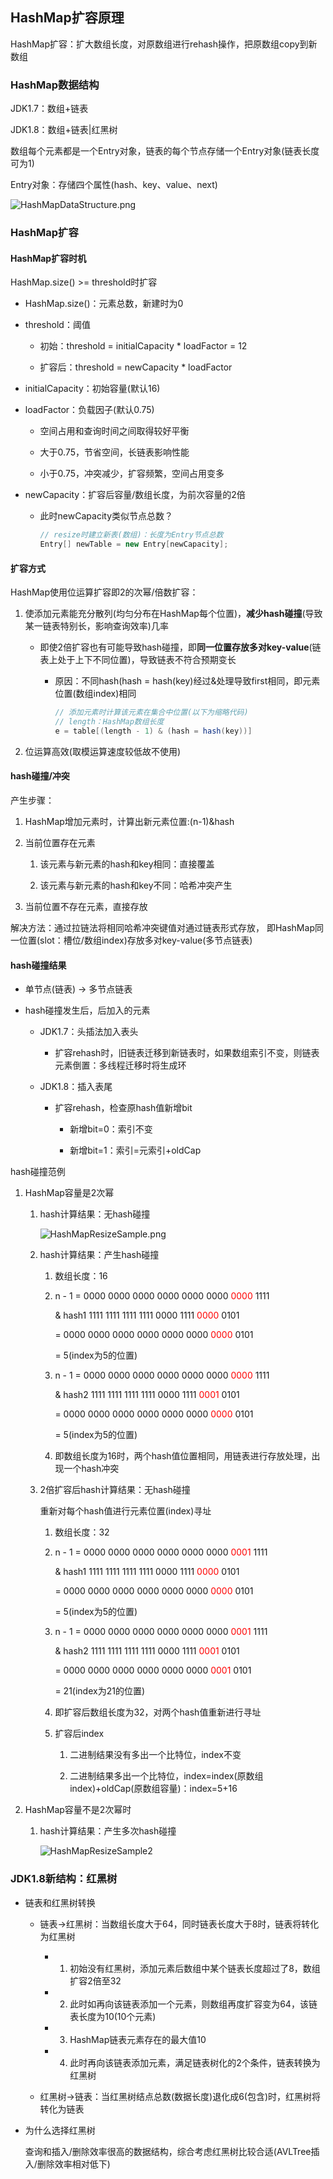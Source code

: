 ## HashMap扩容原理

HashMap扩容：扩大数组长度，对原数组进行rehash操作，把原数组copy到新数组

### HashMap数据结构

JDK1.7：数组+链表

JDK1.8：数组+链表|红黑树

数组每个元素都是一个Entry对象，链表的每个节点存储一个Entry对象(链表长度可为1)

Entry对象：存储四个属性(hash、key、value、next)

![HashMapDataStructure.png](images/HashMapDataStructure.png)

### HashMap扩容

#### HashMap扩容时机
  
HashMap.size() >= threshold时扩容

* HashMap.size()：元素总数，新建时为0

* threshold：阈值

    * 初始：threshold = initialCapacity * loadFactor = 12

    * 扩容后：threshold = newCapacity * loadFactor

* initialCapacity：初始容量(默认16)

* loadFactor：负载因子(默认0.75)

    * 空间占用和查询时间之间取得较好平衡
    
    * 大于0.75，节省空间，长链表影响性能
    
    * 小于0.75，冲突减少，扩容频繁，空间占用变多

* newCapacity：扩容后容量/数组长度，为前次容量的2倍

    * 此时newCapacity类似节点总数？
  
        ```java
        // resize时建立新表(数组)：长度为Entry节点总数
        Entry[] newTable = new Entry[newCapacity];
        ```

#### 扩容方式

HashMap使用位运算扩容即2的次幂/倍数扩容：

1. 使添加元素能充分散列(均匀分布在HashMap每个位置)，**减少hash碰撞**(导致某一链表特别长，影响查询效率)几率

      * 即使2倍扩容也有可能导致hash碰撞，即**同一位置存放多对key-value**(链表上处于上下不同位置)，导致链表不符合预期变长
        
        * 原因：不同hash(hash = hash(key)经过&处理导致first相同，即元素位置(数组index)相同
          
          ```java
          // 添加元素时计算该元素在集合中位置(以下为缩略代码)
          // length：HashMap数组长度
          e = table[(length - 1) & (hash = hash(key))]
          ```
2. 位运算高效(取模运算速度较低故不使用)

#### hash碰撞/冲突

产生步骤：

1. HashMap增加元素时，计算出新元素位置:(n-1)&hash

2. 当前位置存在元素
   
    1. 该元素与新元素的hash和key相同：直接覆盖

    2. 该元素与新元素的hash和key不同：哈希冲突产生

3. 当前位置不存在元素，直接存放

解决方法：通过拉链法将相同哈希冲突键值对通过链表形式存放，
即HashMap同一位置(slot：槽位/数组index)存放多对key-value(多节点链表)

#### hash碰撞结果

* 单节点(链表) -> 多节点链表

* hash碰撞发生后，后加入的元素

    * JDK1.7：头插法加入表头
    
        * 扩容rehash时，旧链表迁移到新链表时，如果数组索引不变，则链表元素倒置：多线程迁移时将生成环
      
    * JDK1.8：插入表尾
        
        * 扩容rehash，检查原hash值新增bit
    
            * 新增bit=0：索引不变

            * 新增bit=1：索引=元索引+oldCap

hash碰撞范例

1. HashMap容量是2次幂
   
    1. hash计算结果：无hash碰撞

        ![HashMapResizeSample.png](images/HashMapResizeSample.png)

    2. hash计算结果：产生hash碰撞
  
        1. 数组长度：16 
           
        2. n - 1 = 0000 0000 0000 0000 0000 0000 <font color=#FF0000>0000</font> 1111
           
           & hash1 1111 1111 1111 1111 0000 1111 <font color=#FF0000>0000</font> 0101
           
           = 0000 0000 0000 0000 0000 0000 <font color=#FF0000>0000</font> 0101
    
           = 5(index为5的位置) 

        3. n - 1 = 0000 0000 0000 0000 0000 0000 <font color=#FF0000>0000</font> 1111

           & hash2 1111 1111 1111 1111 0000 1111 <font color=#FF0000>0001</font> 0101
           
           = 0000 0000 0000 0000 0000 0000 <font color=#FF0000>0000</font> 0101
    
           = 5(index为5的位置)
    
        4. 即数组长度为16时，两个hash值位置相同，用链表进行存放处理，出现一个hash冲突

   3. 2倍扩容后hash计算结果：无hash碰撞
    
       重新对每个hash值进行元素位置(index)寻址

       1. 数组长度：32

       2. n - 1 = 0000 0000 0000 0000 0000 0000 <font color=#FF0000>0001</font> 1111

          & hash1 1111 1111 1111 1111 0000 1111 <font color=#FF0000>0000</font> 0101

          = 0000 0000 0000 0000 0000 0000 <font color=#FF0000>0000</font> 0101

          = 5(index为5的位置)

       3. n - 1 = 0000 0000 0000 0000 0000 0000 <font color=#FF0000>0001</font> 1111

          & hash2 1111 1111 1111 1111 0000 1111 <font color=#FF0000>0001</font> 0101

          = 0000 0000 0000 0000 0000 0000 <font color=#FF0000>0001</font> 0101

          = 21(index为21的位置)

       4. 即扩容后数组长度为32，对两个hash值重新进行寻址
          
       5. 扩容后index
    
            1. 二进制结果没有多出一个比特位，index不变
               
            2. 二进制结果多出一个比特位，index=index(原数组index)+oldCap(原数组容量)：index=5+16

2. HashMap容量不是2次幂时
   
    1. hash计算结果：产生多次hash碰撞

        ![HashMapResizeSample2](images/HashMapResizeSample2.png)

### JDK1.8新结构：红黑树

* 链表和红黑树转换
  
    * 链表->红黑树：当数组长度大于64，同时链表长度大于8时，链表将转化为红黑树

        * 1. 初始没有红黑树，添加元素后数组中某个链表长度超过了8，数组扩容2倍至32
    
        * 2. 此时如再向该链表添加一个元素，则数组再度扩容变为64，该链表长度为10(10个元素)
    
        * 3. HashMap链表元素存在的最大值10
    
        * 4. 此时再向该链表添加元素，满足链表树化的2个条件，链表转换为红黑树

    * 红黑树->链表：当红黑树结点总数(数据长度)退化成6(包含)时，红黑树将转化为链表

* 为什么选择红黑树

    查询和插入/删除效率很高的数据结构，综合考虑红黑树比较合适(AVLTree插入/删除效率相对低下)
